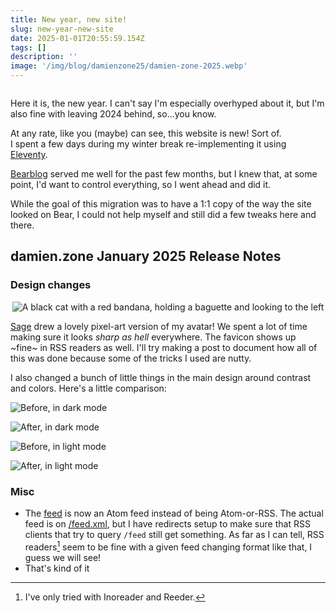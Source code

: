 ```yaml
---
title: New year, new site!
slug: new-year-new-site
date: 2025-01-01T20:55:59.154Z
tags: []
description: ''
image: '/img/blog/damienzone25/damien-zone-2025.webp'
---
```


<picture>
<source srcset="/img/blog/damienzone25/damien-zone-2025-dark.webp" media="(prefers-color-scheme: dark)">
<img srcset="/img/blog/damienzone25/damien-zone-2025.webp"  />
</picture>


Here it is, the new year. I can't say I'm especially overhyped about it, but I'm also fine with leaving 2024 behind, so...you know.  

At any rate, like you (maybe) can see, this website is new! Sort of.   
I spent a few days during my winter break re-implementing it using [Eleventy](https://www.11ty.dev/).   

[Bearblog](https://bearblog.dev/) served me well for the past few months, but I knew that, at some point, I'd want to control everything, so I went ahead and did it. 

While the goal of this migration was to have a 1:1 copy of the way the site looked on Bear, I could not help myself and still did a few tweaks here and there.

## damien.zone January 2025 Release Notes

### Design changes

<center>
<picture>
  <source srcset="/avatar/avatar-border.png" media="(prefers-color-scheme: dark)" />
  <source srcset="/avatar/avatar.png" type="image/png" />
  <img alt="A black cat with a red bandana, holding a baguette and looking to the left">
</picture>
</center>

[Sage](https://www.wavebeem.com/) drew a lovely pixel-art version of my avatar! We spent a lot of time making sure it looks _sharp as hell_ everywhere. The favicon shows up ~fine~ in RSS readers as well. I'll try making a post to document how all of this was done because some of the tricks I used are nutty.

I also changed a bunch of little things in the main design around contrast and colors. Here's a little comparison:

![](/img/blog/damienzone25/damienzone2025-before-dark.webp "Before, in dark mode")

![](/img/blog/damienzone25/damienzone2025-after-dark.webp "After, in dark mode")

![](/img/blog/damienzone25/damienzone2025-before-light.webp "Before, in light mode")

![](/img/blog/damienzone25/damienzone2025-after-light.webp "After, in light mode")


### Misc

- The [feed](/feed.xml) is now an Atom feed instead of being Atom-or-RSS. The actual feed is on [/feed.xml](/feed.xml), but I have redirects setup to make sure that RSS clients that try to query `/feed` still get something. As far as I can tell, RSS readers[^1] seem to be fine with a given feed changing format like that, I guess we will see!
- That's kind of it



[^1]: I've only tried with Inoreader and Reeder.